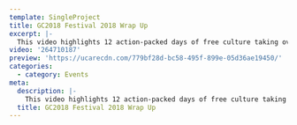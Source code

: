 ```yaml
---
template: SingleProject
title: GC2018 Festival 2018 Wrap Up
excerpt: |-
  This video highlights 12 action-packed days of free culture taking over the Gold Coast from 4-15 April to celebrate the Gold Coast 2018 Commonwealth Games. Experience music, theatre, circus, dance, ideas, visual arts and film from the Gold Coast, Australia and across the globe.
video: '264710187'
preview: 'https://ucarecdn.com/779bf28d-bc58-495f-899e-05d36ae19450/'
categories:
  - category: Events
meta:
  description: |-
    This video highlights 12 action-packed days of free culture taking over the Gold Coast from 4-15 April to celebrate the Gold Coast 2018 Commonwealth Games. Experience music, theatre, circus, dance, ideas, visual arts and film from the Gold Coast, Australia and across the globe.
  title: GC2018 Festival 2018 Wrap Up
---
```

